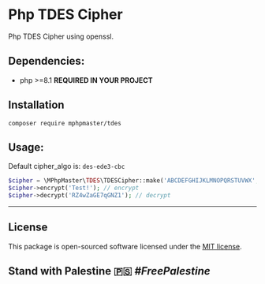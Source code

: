 # Php TDES Cipher

Php TDES Cipher using openssl.

## Dependencies:

* php >=8.1 **REQUIRED IN YOUR PROJECT**

## Installation

```shell
composer require mphpmaster/tdes
```

## Usage:

Default cipher_algo is: `des-ede3-cbc`

```php
$cipher = \MPhpMaster\TDES\TDESCipher::make('ABCDEFGHIJKLMNOPQRSTUVWX', '12345678', 'des-ede3-cbc'); // new instance
$cipher->encrypt('Test!'); // encrypt
$cipher->decrypt('RZ4wZaGE7qGNZ1'); // decrypt
```

---

## License

This package is open-sourced software licensed under the [MIT license](https://opensource.org/licenses/MIT).

## Stand with Palestine 🇵🇸 <i>#FreePalestine</i>